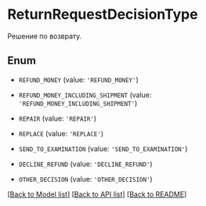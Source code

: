 # ReturnRequestDecisionType

Решение по возврату.

## Enum

* `REFUND_MONEY` (value: `'REFUND_MONEY'`)

* `REFUND_MONEY_INCLUDING_SHIPMENT` (value: `'REFUND_MONEY_INCLUDING_SHIPMENT'`)

* `REPAIR` (value: `'REPAIR'`)

* `REPLACE` (value: `'REPLACE'`)

* `SEND_TO_EXAMINATION` (value: `'SEND_TO_EXAMINATION'`)

* `DECLINE_REFUND` (value: `'DECLINE_REFUND'`)

* `OTHER_DECISION` (value: `'OTHER_DECISION'`)

[[Back to Model list]](../README.md#documentation-for-models) [[Back to API list]](../README.md#documentation-for-api-endpoints) [[Back to README]](../README.md)


